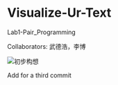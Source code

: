 # Visualize-Ur-Text
Lab1-Pair_Programming

Collaborators: 武德浩，李博

![初步构想](http://opmza2br0.bkt.clouddn.com/17-9-25/50312734.jpg)

Add for a third commit

